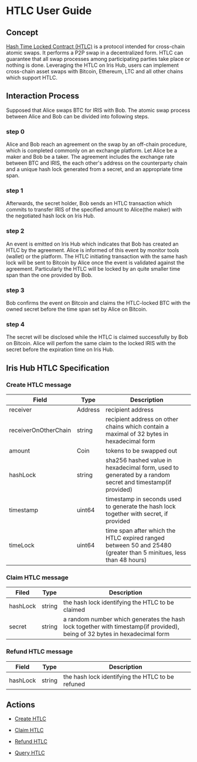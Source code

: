 # HTLC User Guide

## Concept

[Hash Time Locked Contract (HTLC)](https://en.bitcoin.it/wiki/Hash_Time_Locked_Contracts) is a protocol intended for cross-chain atomic swaps. It performs a P2P swap in a decentralized form. HTLC can guarantee that all swap processes among participating parties take place or nothing is done. Leveraging the HTLC on Iris Hub, users can implement cross-chain asset swaps with Bitcoin, Ethereum, LTC and all other chains which support HTLC.

## Interaction Process

Supposed that Alice swaps BTC for IRIS with Bob. The atomic swap process between Alice and Bob can be divided into following steps.

### step 0

  Alice and Bob reach an agreement on the swap by an off-chain procedure, which is completed commonly on an exchange platform. Let Alice be a maker and Bob be a taker. The agreement includes the exchange rate between BTC and IRIS, the each other's address on the counterparty chain and a unique hash lock generated from a secret, and an appropriate time span.

### step 1

  Afterwards, the secret holder, Bob sends an HTLC transaction which commits to transfer IRIS of the specified amount to Alice(the maker) with the negotiated hash lock on Iris Hub.

### step 2

  An event is emitted on Iris Hub which indicates that Bob has created an HTLC by the agreement. Alice is informed of this event by monitor tools (wallet) or the platform. The HTLC initiating transaction with the same hash lock will be sent to Bitcoin by Alice once the event is validated against the agreement. Particularly the HTLC will be locked by an quite smaller time span than the one provided by Bob.

### step 3

  Bob confirms the event on Bitcoin and claims the HTLC-locked BTC with the owned secret before the time span set by Alice on Bitcoin.

### step 4

  The secret will be disclosed while the HTLC is claimed successfully by Bob on Bitcoin. Alice will perfom the same claim to the locked IRIS with the secret before the expiration time on Iris Hub.


## Iris Hub HTLC Specification

### Create HTLC message

| **Field**       | **Type** | **Description**           |
|----------------|----------|------------------|
| receiver | Address | recipient address |
| receiverOnOtherChain | string | recipient address on other chains which contain a maximal of 32 bytes in hexadecimal form |
| amount | Coin | tokens to be swapped out |
| hashLock | string | sha256 hashed value in hexadecimal form, used to generated by a random secret and timestamp(if provided) |
| timestamp | uint64 | timestamp in seconds used to generate the hash lock together with secret, if provided|
| timeLock | uint64 | time span after which the HTLC expired ranged between 50 and 25480 (greater than 5 minitues, less than 48 hours) |

### Claim HTLC message

| **Filed**       | **Type** | **Description**           |
|----------------|----------|------------------|
| hashLock | string | the hash lock identifying the HTLC to be claimed |
| secret | string | a random number which generates the hash lock together with timestamp(if provided), being of 32 bytes in hexadecimal form |

### Refund HTLC message

| **Field**       | **Type** | **Description**           |
|----------------|----------|------------------|
| hashLock | string | the hash lock identifying the HTLC to be refuned |


## Actions

- [Create HTLC](../cli-client/htlc/create.md)

- [Claim HTLC](../cli-client/htlc/claim.md)

- [Refund HTLC](../cli-client/htlc/refund.md)

- [Query HTLC](../cli-client/htlc/query-htlc.md)
